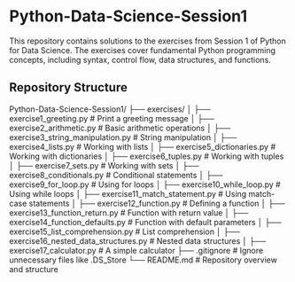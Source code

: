 # Python-Data-Science-Session1

This repository contains solutions to the exercises from Session 1 of Python for Data Science. The exercises cover fundamental Python programming concepts, including syntax, control flow, data structures, and functions.

## Repository Structure

Python-Data-Science-Session1/
├── exercises/
│   ├── exercise1_greeting.py                 # Print a greeting message
│   ├── exercise2_arithmetic.py               # Basic arithmetic operations
│   ├── exercise3_string_manipulation.py      # String manipulation
│   ├── exercise4_lists.py                    # Working with lists
│   ├── exercise5_dictionaries.py             # Working with dictionaries
│   ├── exercise6_tuples.py                   # Working with tuples
│   ├── exercise7_sets.py                     # Working with sets
│   ├── exercise8_conditionals.py             # Conditional statements
│   ├── exercise9_for_loop.py                 # Using for loops
│   ├── exercise10_while_loop.py              # Using while loops
│   ├── exercise11_match_statement.py         # Using match-case statements
│   ├── exercise12_function.py                # Defining a function
│   ├── exercise13_function_return.py         # Function with return value
│   ├── exercise14_function_defaults.py       # Function with default parameters
│   ├── exercise15_list_comprehension.py      # List comprehension
│   ├── exercise16_nested_data_structures.py  # Nested data structures
│   ├── exercise17_calculator.py              # A simple calculator
├── .gitignore                                # Ignore unnecessary files like .DS_Store
└── README.md                                 # Repository overview and structure
